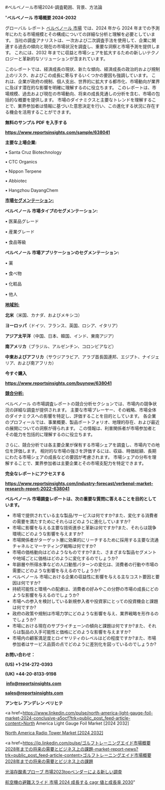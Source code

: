 #ベルベノール市場2024-調査範囲、背景、方法論

"<strong>ベルベノール 市場概要 2024-2032</strong>

グローバル レポート <a href=https://www.reportsinsights.com/sample/638041>ベルベノール 市場</a> では、2024 年から 2024 年までの予測年にわたる市場規模とその構成についての詳細な分析と理解を必要としています。 当社の調査アナリストは、一次および二次調査手法を使用して、企業に関連する過去の傾向と現在の市場状況を調査し、重要な洞察と市場予測を提供します。 これには、2032 年までに収益と市場シェアを拡大​​するための新しいテクノロジーと革新的なソリューションが含まれています。

このレポートでは、経済成長の現状、新たな傾向、経済成長の政治的および規制上のリスク、およびこの成長に寄与するいくつかの要因も強調しています。 これは、企業が政府の規制、個人支出、世界的に拡大する都市化、市場動向が業界に及ぼす潜在的な影響を明確に理解するのに役立ちます。 このレポートは、市場規模、過去および現在の市場動向、将来の成長見通しの分析を含む、市場の包括的な概要を提供します。 市場のダイナミクスと主要なトレンドを理解することで、業界参加者は情報に基づいた意思決定を行い、この進化する状況に存在する機会を活用することができます。

<strong><b>無料のサンプル PDF を入手する</b></strong>

<a href=https://www.reportsinsights.com/sample/638041><strong><u>https://www.reportsinsights.com/sample/638041</u></strong></a>

<strong>主要な上場企業:</strong>

• Santa Cruz Biotechnology

• CTC Organics

• Nippon Terpene

• Abbiotec

• Hangzhou DayangChem

<strong><u>市場セグメンテーション</u></strong><strong><u>:</u></strong>

<strong>ベルベノール 市場タイプのセグメンテーション:</strong>

• 医薬品グレード

• 産業グレード

• 食品等級

<strong>ベルベノール 市場アプリケーションのセグメンテーション:</strong>

• 薬

• 食べ物

• 化粧品

• 他人

<strong><u>地域別</u></strong><strong><u>:</u></strong>

<strong>北米</strong>（米国、カナダ、およびメキシコ）

<strong>ヨーロッパ</strong>（ドイツ、フランス、英国、ロシア、イタリア）

<strong>アジア太平洋</strong>（中国、日本、韓国、インド、東南アジア）

<strong>南アメリカ</strong>（ブラジル、アルゼンチン、コロンビアなど）

<strong>中東およびアフリカ</strong>（サウジアラビア、アラブ首長国連邦、エジプト、ナイジェリア、および南アフリカ）

<strong>今すぐ購入</strong>

<a href=https://www.reportsinsights.com/buynow/638041><strong><u>https://www.reportsinsights.com/buynow/638041</u></strong></a>

<strong><u>競合分析:</u></strong>

ベルベノール の市場調査レポートの競合分析セクションでは、市場内の競争状況の詳細な調査が提供されます。 主要な市場プレーヤー、その戦略、市場全体のダイナミクスへの影響を特定し、評価することを目的としています。 各企業のプロフィールでは、事業概要、製品ポートフォリオ、地理的存在、および最近の展開についての洞察が得られます。 この情報は、利害関係者が市場参加者とその能力を包括的に理解するのに役立ちます。

さらに、競合分析では各主要企業が保有する市場シェアを調査し、市場内での地位を評価します。 相対的な市場の強さを評価するには、収益、時価総額、長期にわたる市場シェアの成長などの要因が考慮されます。 市場シェアの分布を理解することで、業界参加者は主要企業とその市場支配力を特定できます。

<strong>完全なレポートにアクセスする</strong>

<a href=https://www.reportsinsights.com/industry-forecast/verbenol-market-research-report-2022-638041><strong><u><b>https://www.reportsinsights.com/industry-forecast/verbenol-market-research-report-2022-638041</b></u></strong></a>

<strong><b>ベルベノール 市場調査レポートは、次の重要な質問に答えることを目的としています。</b></strong>
<ul>
  <li>市場で提供されている主な製品/サービスは何ですか?また、変化する消費者の需要を満たすためにそれらはどのように進化していますか?</li>
  <li>市場に影響を与える主要な技術進歩と革新は何ですか?また、それらは競争環境にどのような影響を与えますか?</li>
  <li>市場関係者がターゲット層に効果的にリーチするために採用する主要な流通チャネルとマーケティング戦略は何ですか?</li>
  <li>市場の価格動向はどのようなものですか?また、さまざまな製品セグメントや地域ごとに価格はどのように変化するのでしょうか?</li>
  <li>年齢層や所得水準などの人口動態パターンの変化は、消費者の行動や市場の需要にどのような影響を与えるのでしょうか?</li>
  <li>ベルベノール 市場における企業の収益性に影響を与える主なコスト要因と要因は何ですか?</li>
  <li>持続可能性と環境への配慮は、消費者の好みやこの分野の市場の成長にどのような影響を与えるのでしょうか?</li>
  <li>市場への参入を検討している新規参入者や投資家にとっての投資機会と課題は何ですか?</li>
  <li>政府の政策や規制は市場力学にどのような影響を与え、業界戦略を形作るのでしょうか?</li>
  <li>市場における現在のサプライチェーンの傾向と課題は何ですか?また、それらは製品の入手可能性と価格にどのような影響を与えますか?</li>
  <li>市場内の顧客満足度とロイヤリティのレベルはどの程度ですか?また、市場参加者はサービス品質の点でどのように差別化を図っているのでしょうか?</li>
</ul>
<strong>お問い合わせ：</strong>

<strong>(US) +1-214-272-0393</strong>

<strong>(UK) +44-20-8133-9198</strong>

<strong> </strong><a href=info@reportsinsights.com><strong><u>info@reportsinsights.com</u></strong></a>

<a href=sales@reportsinsights.com><strong><u>sales@reportsinsights.com</u></strong></a>

<strong>アンセレ アンデレン ベリヒテ</strong>

<a href=https://www.linkedin.com/pulse/north-america-light-gauge-foil-market-2024-conclusive-a5ocf?trk=public_post_feed-article-content>North America Light Gauge Foil Market [2024 2032]</a>

<a href=https://www.linkedin.com/pulse/north-america-radio-tower-market-guide-growth-success-buc6f/>North America Radio Tower Market [2024 2032]</a>

<a href=https://jp.linkedin.com/pulse/ゴルフトレーニングエイド市場概要2028年までの将来の需要とビジネス上の課題-market-report-news?trk=public_post_feed-article-content>ゴルフトレーニングエイド市場概要2028年までの将来の需要とビジネス上の課題</a>

<a href=https://www.linkedin.com/pulse/光溶存酸素プローブ-市場2023topベンダーによる新しい調査-community-market-research/>光溶存酸素プローブ 市場2023topベンダーによる新しい調査</a>

<a href=https://www.linkedin.com/pulse/航空機の避難スライド-市場-2024-成長する-cagr-値と成長率-2030-reports-insights-expert-iv9ff/>航空機の避難スライド 市場 2024 成長する cagr 値と成長率 2030</a>"
